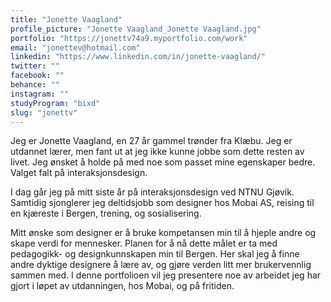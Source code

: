 ```yaml
---
title: "Jonette Vaagland"
profile_picture: "Jonette Vaagland_Jonette Vaagland.jpg"
portfolio: "https://jonettv74a9.myportfolio.com/work"
email: "jonettev@hotmail.com"
linkedin: "https://www.linkedin.com/in/jonette-vaagland/"
twitter: ""
facebook: ""
behance: ""
instagram: ""
studyProgram: "bixd"
slug: "jonettv"
---
```


Jeg er Jonette Vaagland, en 27 år gammel trønder fra Klæbu. Jeg er utdannet lærer, men fant ut at jeg ikke kunne jobbe som dette resten av livet. Jeg ønsket å holde på med noe som passet mine egenskaper bedre. Valget falt på interaksjonsdesign.

I dag går jeg på mitt siste år på interaksjonsdesign ved NTNU Gjøvik. Samtidig sjonglerer jeg deltidsjobb som designer hos Mobai AS, reising til en kjæreste i Bergen, trening, og sosialisering.

Mitt ønske som designer er å bruke kompetansen min til å hjeple andre og skape verdi for mennesker. Planen for å nå dette målet er ta med pedagogikk- og designkunnskapen min til Bergen. Her skal jeg å finne andre dyktige designere å lære av, og gjøre verden litt mer brukervennlig sammen med. I denne portfolioen vil jeg presentere noe av arbeidet jeg har gjort i løpet av utdanningen, hos Mobai, og på fritiden.
